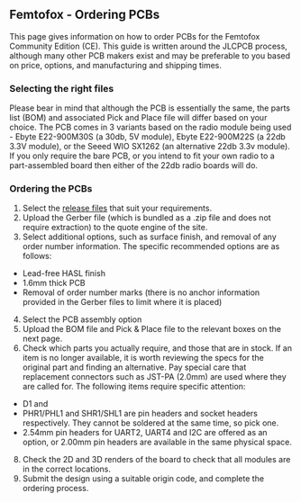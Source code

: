 ## Femtofox - Ordering PCBs

This page gives information on how to order PCBs for the Femtofox Community Edition (CE). This guide is written around the JLCPCB process, although many other PCB makers exist and may be preferable to you based on price, options, and manufacturing and shipping times.

### Selecting the right files
Please bear in mind that although the PCB is essentially the same, the parts list (BOM) and associated Pick and Place file will differ based on your choice.
The PCB comes in 3 variants based on the radio module being used - Ebyte E22-900M30S (a 30db, 5V module), Ebyte E22-900M22S (a 22db 3.3V module), or the Seeed WIO SX1262 (an alternative 22db 3.3v module).
If you only require the bare PCB, or you intend to fit your own radio to a part-assembled board then either of the 22db radio boards will do.

### Ordering the PCBs

 1. Select the [release files](tbc) that suit your requirements. 
 2. Upload the Gerber file (which is bundled as a .zip file and does not require extraction) to the quote engine of the site.
 3. Select additional options, such as surface finish, and removal of any order number information. The specific recommended options are as follows:
 - Lead-free HASL finish
 - 1.6mm thick PCB
 - Removal of order number marks (there is no anchor information provided in the Gerber files to limit where it is placed)
4. Select the PCB assembly option
5. Upload the BOM file and Pick & Place file to the relevant boxes on the next page.
6. Check which parts you actually require, and those that are in stock. If an item is no longer available, it is worth reviewing the specs for the original part and finding an alternative. Pay special care that replacement connectors such as JST-PA (2.0mm) are used where they are called for. The following items require specific attention:
 - D1 and 
 - PHR1/PHL1 and SHR1/SHL1 are pin headers and socket headers respectively. They cannot be soldered at the same time, so pick one.
 - 2.54mm pin headers for UART2, UART4 and I2C are offered as an option, or 2.00mm pin headers are available in the same physical space.
8. Check the 2D and 3D renders of the board to check that all modules are in the correct locations.
9. Submit the design using a suitable origin code, and complete the ordering process.


<!--stackedit_data:
eyJoaXN0b3J5IjpbMTk2NDE4NzI4NSw5MzI2MzkwNTQsLTY4MT
E2MTIyNSwtMjEzNDUzMjcwOV19
-->